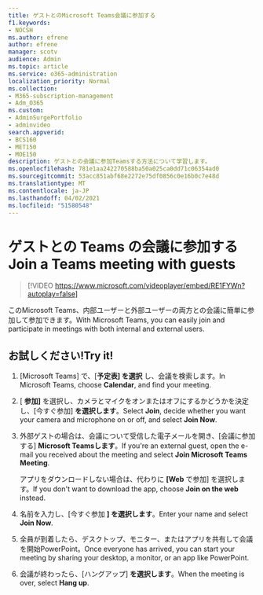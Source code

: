 ```yaml
---
title: ゲストとのMicrosoft Teams会議に参加する
f1.keywords:
- NOCSH
ms.author: efrene
author: efrene
manager: scotv
audience: Admin
ms.topic: article
ms.service: o365-administration
localization_priority: Normal
ms.collection:
- M365-subscription-management
- Adm_O365
ms.custom:
- AdminSurgePortfolio
- adminvideo
search.appverid:
- BCS160
- MET150
- MOE150
description: ゲストとの会議に参加Teamsする方法について学習します。
ms.openlocfilehash: 781e1aa242270588ba50a025ca0dd71c06354ad0
ms.sourcegitcommit: 53acc851abf68e2272e75df0856c0e16b0c7e48d
ms.translationtype: MT
ms.contentlocale: ja-JP
ms.lasthandoff: 04/02/2021
ms.locfileid: "51580548"
---
```

# <a name="join-a-teams-meeting-with-guests"></a><span data-ttu-id="c36c6-103">ゲストとの Teams の会議に参加する</span><span class="sxs-lookup"><span data-stu-id="c36c6-103">Join a Teams meeting with guests</span></span>

> [!VIDEO https://www.microsoft.com/videoplayer/embed/RE1FYWn?autoplay=false]

<span data-ttu-id="c36c6-104">このMicrosoft Teams、内部ユーザーと外部ユーザーの両方との会議に簡単に参加して参加できます。</span><span class="sxs-lookup"><span data-stu-id="c36c6-104">With Microsoft Teams, you can easily join and participate in meetings with both internal and external users.</span></span>

## <a name="try-it"></a><span data-ttu-id="c36c6-105">お試しください!</span><span class="sxs-lookup"><span data-stu-id="c36c6-105">Try it!</span></span>

1. <span data-ttu-id="c36c6-106">[Microsoft Teams] で、[**予定表] を選択** し、会議を検索します。</span><span class="sxs-lookup"><span data-stu-id="c36c6-106">In Microsoft Teams, choose **Calendar**, and find your meeting.</span></span>
1. <span data-ttu-id="c36c6-107">[ **参加]** を選択し、カメラとマイクをオンまたはオフにするかどうかを決定し、[今すぐ参加] **を選択します**。</span><span class="sxs-lookup"><span data-stu-id="c36c6-107">Select **Join**, decide whether you want your camera and microphone on or off, and select **Join Now**.</span></span>
1. <span data-ttu-id="c36c6-108">外部ゲストの場合は、会議について受信した電子メールを開き、[会議に参加する] **Microsoft Teamsします**。</span><span class="sxs-lookup"><span data-stu-id="c36c6-108">If you're an external guest, open the e-mail you received about the meeting and select **Join Microsoft Teams Meeting**.</span></span>

    <span data-ttu-id="c36c6-109">アプリをダウンロードしない場合は、代わりに **[Web** で参加] を選択します。</span><span class="sxs-lookup"><span data-stu-id="c36c6-109">If you don't want to download the app, choose **Join on the web** instead.</span></span>
1. <span data-ttu-id="c36c6-110">名前を入力し、[今すぐ参加 **] を選択します**。</span><span class="sxs-lookup"><span data-stu-id="c36c6-110">Enter your name and select **Join Now**.</span></span>
1. <span data-ttu-id="c36c6-111">全員が到着したら、デスクトップ、モニター、またはアプリを共有して会議を開始PowerPoint。</span><span class="sxs-lookup"><span data-stu-id="c36c6-111">Once everyone has arrived, you can start your meeting by sharing your desktop, a monitor, or an app like PowerPoint.</span></span>
1. <span data-ttu-id="c36c6-112">会議が終わったら、[ハングアップ] **を選択します**。</span><span class="sxs-lookup"><span data-stu-id="c36c6-112">When the meeting is over, select **Hang up**.</span></span>